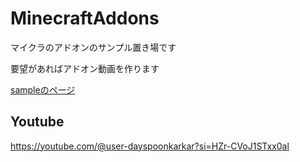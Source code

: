 # MinecraftAddons
マイクラのアドオンのサンプル置き場です

要望があればアドオン動画を作ります

[sampleのページ
](https://github.com/DaySpoon/MinecraftAddons/tree/master)
## Youtube
https://youtube.com/@user-dayspoonkarkar?si=HZr-CVoJ1STxx0al
